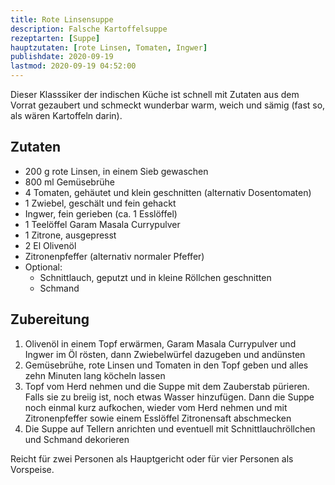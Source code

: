 ```yaml
---
title: Rote Linsensuppe
description: Falsche Kartoffelsuppe
rezeptarten: [Suppe]
hauptzutaten: [rote Linsen, Tomaten, Ingwer]
publishdate: 2020-09-19
lastmod: 2020-09-19 04:52:00
---
```


Dieser Klasssiker der indischen Küche ist schnell mit Zutaten aus dem Vorrat gezaubert und schmeckt wunderbar warm, weich und sämig (fast so, als wären Kartoffeln darin). 

## Zutaten

- 200 g rote Linsen, in einem Sieb gewaschen
- 800 ml Gemüsebrühe
- 4 Tomaten, gehäutet und klein geschnitten (alternativ Dosentomaten)
- 1 Zwiebel, geschält und fein gehackt
- Ingwer, fein gerieben (ca. 1 Esslöffel)
- 1 Teelöffel Garam Masala Currypulver
- 1 Zitrone, ausgepresst
- 2 El Olivenöl
- Zitronenpfeffer (alternativ normaler Pfeffer)
- Optional:
  - Schnittlauch, geputzt und in kleine Röllchen geschnitten
  - Schmand


## Zubereitung

1. Olivenöl in einem Topf erwärmen, Garam Masala Currypulver und Ingwer im Öl rösten, dann Zwiebelwürfel dazugeben und andünsten
2. Gemüsebrühe, rote Linsen und Tomaten in den Topf geben und alles zehn Minuten lang köcheln lassen
3. Topf vom Herd nehmen und die Suppe mit dem Zauberstab pürieren. Falls sie zu breiig ist, noch etwas Wasser hinzufügen. Dann die Suppe noch einmal kurz aufkochen, wieder vom Herd nehmen und mit Zitronenpfeffer sowie einem Esslöffel Zitronensaft abschmecken
4. Die Suppe auf Tellern anrichten und eventuell mit Schnittlauchröllchen und Schmand dekorieren

Reicht für zwei Personen als Hauptgericht oder für vier Personen als Vorspeise.

